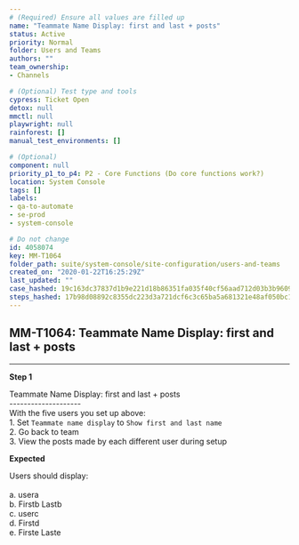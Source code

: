 ```yaml
---
# (Required) Ensure all values are filled up
name: "Teammate Name Display: first and last + posts"
status: Active
priority: Normal
folder: Users and Teams
authors: ""
team_ownership: 
- Channels

# (Optional) Test type and tools
cypress: Ticket Open
detox: null
mmctl: null
playwright: null
rainforest: []
manual_test_environments: []

# (Optional)
component: null
priority_p1_to_p4: P2 - Core Functions (Do core functions work?)
location: System Console
tags: []
labels: 
- qa-to-automate
- se-prod
- system-console

# Do not change
id: 4058074
key: MM-T1064
folder_path: suite/system-console/site-configuration/users-and-teams
created_on: "2020-01-22T16:25:29Z"
last_updated: ""
case_hashed: 19c163dc37837d1b9e221d18b86351fa035f40cf56aad712d03b3b96099ec773104d8fcf636a8bade6f364f62ac8d1f5
steps_hashed: 17b98d08892c8355dc223d3a721dcf6c3c65ba5a681321e48af050bc117c505838969f1d6200181175db4d5da885d4b4
---
```


## MM-T1064: Teammate Name Display: first and last + posts

---

**Step 1**

Teammate Name Display: first and last + posts\
\--------------------\
With the five users you set up above:\
1\. Set `Teammate name display` to `Show first and last name`\
2\. Go back to team\
3\. View the posts made by each different user during setup

**Expected**

Users should display:\
\
a. usera\
b. Firstb Lastb\
c. userc\
d. Firstd\
e. Firste Laste
